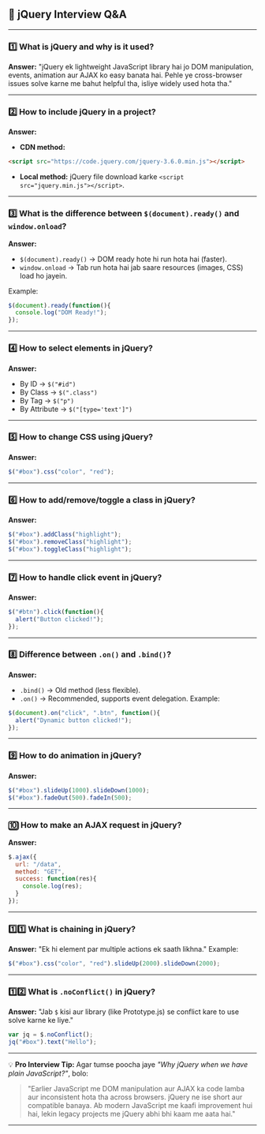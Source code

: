 ## **📌 jQuery Interview Q\&A**

---

### **1️⃣ What is jQuery and why is it used?**

**Answer:**
"jQuery ek lightweight JavaScript library hai jo DOM manipulation, events, animation aur AJAX ko easy banata hai.
Pehle ye cross-browser issues solve karne me bahut helpful tha, isliye widely used hota tha."

---

### **2️⃣ How to include jQuery in a project?**

**Answer:**

* **CDN method:**

```html
<script src="https://code.jquery.com/jquery-3.6.0.min.js"></script>
```

* **Local method:** jQuery file download karke `<script src="jquery.min.js"></script>`.

---

### **3️⃣ What is the difference between `$(document).ready()` and `window.onload`?**

**Answer:**

* `$(document).ready()` → DOM ready hote hi run hota hai (faster).
* `window.onload` → Tab run hota hai jab saare resources (images, CSS) load ho jayein.

Example:

```js
$(document).ready(function(){
  console.log("DOM Ready!");
});
```

---

### **4️⃣ How to select elements in jQuery?**

**Answer:**

* By ID → `$("#id")`
* By Class → `$(".class")`
* By Tag → `$("p")`
* By Attribute → `$("[type='text']")`

---

### **5️⃣ How to change CSS using jQuery?**

**Answer:**

```js
$("#box").css("color", "red");
```

---

### **6️⃣ How to add/remove/toggle a class in jQuery?**

**Answer:**

```js
$("#box").addClass("highlight");
$("#box").removeClass("highlight");
$("#box").toggleClass("highlight");
```

---

### **7️⃣ How to handle click event in jQuery?**

**Answer:**

```js
$("#btn").click(function(){
  alert("Button clicked!");
});
```

---

### **8️⃣ Difference between `.on()` and `.bind()`?**

**Answer:**

* `.bind()` → Old method (less flexible).
* `.on()` → Recommended, supports event delegation.
  Example:

```js
$(document).on("click", ".btn", function(){
  alert("Dynamic button clicked!");
});
```

---

### **9️⃣ How to do animation in jQuery?**

**Answer:**

```js
$("#box").slideUp(1000).slideDown(1000);
$("#box").fadeOut(500).fadeIn(500);
```

---

### **🔟 How to make an AJAX request in jQuery?**

**Answer:**

```js
$.ajax({
  url: "/data",
  method: "GET",
  success: function(res){
    console.log(res);
  }
});
```

---

### **1️⃣1️⃣ What is chaining in jQuery?**

**Answer:**
"Ek hi element par multiple actions ek saath likhna."
Example:

```js
$("#box").css("color", "red").slideUp(2000).slideDown(2000);
```

---

### **1️⃣2️⃣ What is `.noConflict()` in jQuery?**

**Answer:**
"Jab `$` kisi aur library (like Prototype.js) se conflict kare to use solve karne ke liye."

```js
var jq = $.noConflict();
jq("#box").text("Hello");
```

---

💡 **Pro Interview Tip:**
Agar tumse poocha jaye *"Why jQuery when we have plain JavaScript?"*, bolo:

> "Earlier JavaScript me DOM manipulation aur AJAX ka code lamba aur inconsistent hota tha across browsers. jQuery ne ise short aur compatible banaya. Ab modern JavaScript me kaafi improvement hui hai, lekin legacy projects me jQuery abhi bhi kaam me aata hai."

---
